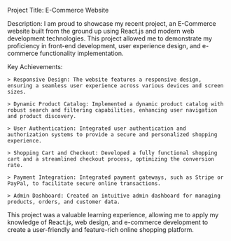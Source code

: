 Project Title: E-Commerce Website

Description:
I am proud to showcase my recent project, an E-Commerce website built from the ground up using React.js and modern web development technologies. This project allowed me to demonstrate my proficiency in front-end development, user experience design, and e-commerce functionality implementation.

Key Achievements:

    > Responsive Design: The website features a responsive design, ensuring a seamless user experience across various devices and screen sizes.

    > Dynamic Product Catalog: Implemented a dynamic product catalog with robust search and filtering capabilities, enhancing user navigation and product discovery.

    > User Authentication: Integrated user authentication and authorization systems to provide a secure and personalized shopping experience.

    > Shopping Cart and Checkout: Developed a fully functional shopping cart and a streamlined checkout process, optimizing the conversion rate.

    > Payment Integration: Integrated payment gateways, such as Stripe or PayPal, to facilitate secure online transactions.

    > Admin Dashboard: Created an intuitive admin dashboard for managing products, orders, and customer data.

This project was a valuable learning experience, allowing me to apply my knowledge of React.js, web design, and e-commerce development to create a user-friendly and feature-rich   online shopping platform.

    
